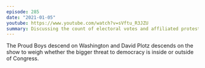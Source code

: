 ```yaml
---
episode: 285
date: "2021-01-05"
youtube: https://www.youtube.com/watch?v=sVftu_R3JZU
summary: Discussing the count of electoral votes and affiliated protests in DC
---
```

The Proud Boys descend on Washington and David Plotz descends on the show to weigh whether the bigger threat to democracy is inside or outside of Congress.

